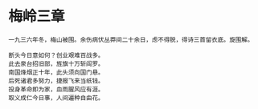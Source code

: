# 梅岭三章

    一九三六年冬，梅山被围。余伤病伏丛莽间二十余日，虑不得脱，得诗三首留衣底。旋围解。

    断头今日意如何？创业艰难百战多。
    此去泉台招旧部，旌旗十万斩阎罗。
    南国烽烟正十年，此头须向国门悬。
    后死诸君多努力，捷报飞来当纸钱。
    投身革命即为家，血雨腥风应有涯。
    取义成仁今日事，人间遍种自由花。